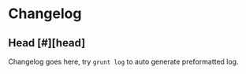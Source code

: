 # Changelog

## Head [#][head]

Changelog goes here, try `grunt log` to auto generate preformatted log.
